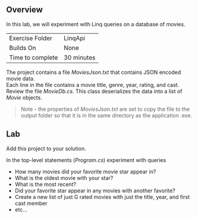 ﻿## Overview
In this lab, we will experiment with Linq queries on a database of movies.

| | |
| --------- | --------------------------- |
| Exercise Folder | LinqApi |
| Builds On | None |
| Time to complete | 30 minutes

The project contains a file *MoviesJson.txt* that contains JSON encoded movie data.  
Each line in the file contains a movie title, genre, year, rating, and cast.
Review the file *MovieDb.cs*.  This class deserializes the data into a list of *Movie* objects.
> Note - the properties of *MoviesJson.txt* are set to copy the file to 
the output folder so that it is in the same directory as the application .exe.

## Lab
Add this project to your solution.

In the top-level statements (*Program.cs*) experiment with queries

- How many movies did your favorite movie star appear in?
- What is the oldest movie with your star?
- What is the most recent?
- Did your favorite star appear in any movies with another favorite?
- Create a new list of just G rated movies with just the title, year, and first cast member
- etc...


